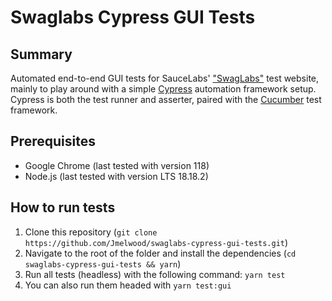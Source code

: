 # Swaglabs Cypress GUI Tests

## Summary

Automated end-to-end GUI tests for SauceLabs' ["SwagLabs"](https://saucedemo.com) test website, mainly to play around with a simple [Cypress](https://cypress.io) automation framework setup. Cypress is both the test runner and asserter, paired with the [Cucumber](https://cucumber.io) test framework.

## Prerequisites

- Google Chrome (last tested with version 118)
- Node.js (last tested with version LTS 18.18.2)

## How to run tests

1. Clone this repository (`git clone https://github.com/Jmelwood/swaglabs-cypress-gui-tests.git`)
2. Navigate to the root of the folder and install the dependencies (`cd swaglabs-cypress-gui-tests && yarn`)
3. Run all tests (headless) with the following command: `yarn test`
4. You can also run them headed with `yarn test:gui`